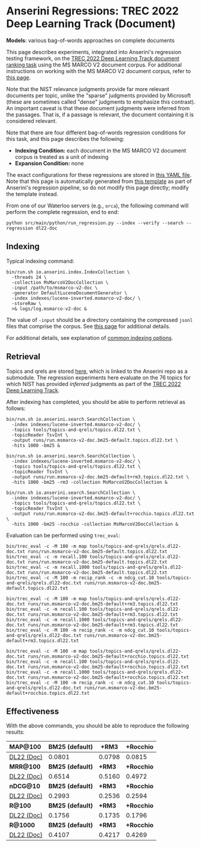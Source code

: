 # Anserini Regressions: TREC 2022 Deep Learning Track (Document)

**Models**: various bag-of-words approaches on complete documents

This page describes experiments, integrated into Anserini's regression testing framework, on the [TREC 2022 Deep Learning Track document ranking task](https://trec.nist.gov/data/deep2022.html) using the MS MARCO V2 document corpus.
For additional instructions on working with the MS MARCO V2 document corpus, refer to [this page](../../docs/experiments-msmarco-v2.md).

Note that the NIST relevance judgments provide far more relevant documents per topic, unlike the "sparse" judgments provided by Microsoft (these are sometimes called "dense" judgments to emphasize this contrast).
An important caveat is that these document judgments were inferred from the passages.
That is, if a passage is relevant, the document containing it is considered relevant.

Note that there are four different bag-of-words regression conditions for this task, and this page describes the following:

+ **Indexing Condition:** each document in the MS MARCO V2 document corpus is treated as a unit of indexing
+ **Expansion Condition:** none

The exact configurations for these regressions are stored in [this YAML file](../../src/main/resources/regression/dl22-doc.yaml).
Note that this page is automatically generated from [this template](../../src/main/resources/docgen/templates/dl22-doc.template) as part of Anserini's regression pipeline, so do not modify this page directly; modify the template instead.

From one of our Waterloo servers (e.g., `orca`), the following command will perform the complete regression, end to end:

```
python src/main/python/run_regression.py --index --verify --search --regression dl22-doc
```

## Indexing

Typical indexing command:

```
bin/run.sh io.anserini.index.IndexCollection \
  -threads 24 \
  -collection MsMarcoV2DocCollection \
  -input /path/to/msmarco-v2-doc \
  -generator DefaultLuceneDocumentGenerator \
  -index indexes/lucene-inverted.msmarco-v2-doc/ \
  -storeRaw \
  >& logs/log.msmarco-v2-doc &
```

The value of `-input` should be a directory containing the compressed `jsonl` files that comprise the corpus.
See [this page](../../docs/experiments-msmarco-v2.md) for additional details.

For additional details, see explanation of [common indexing options](../../docs/common-indexing-options.md).

## Retrieval

Topics and qrels are stored [here](https://github.com/castorini/anserini-tools/tree/master/topics-and-qrels), which is linked to the Anserini repo as a submodule.
The regression experiments here evaluate on the 76 topics for which NIST has provided _inferred_ judgments as part of the [TREC 2022 Deep Learning Track](https://trec.nist.gov/data/deep2022.html).

After indexing has completed, you should be able to perform retrieval as follows:

```
bin/run.sh io.anserini.search.SearchCollection \
  -index indexes/lucene-inverted.msmarco-v2-doc/ \
  -topics tools/topics-and-qrels/topics.dl22.txt \
  -topicReader TsvInt \
  -output runs/run.msmarco-v2-doc.bm25-default.topics.dl22.txt \
  -hits 1000 -bm25 &

bin/run.sh io.anserini.search.SearchCollection \
  -index indexes/lucene-inverted.msmarco-v2-doc/ \
  -topics tools/topics-and-qrels/topics.dl22.txt \
  -topicReader TsvInt \
  -output runs/run.msmarco-v2-doc.bm25-default+rm3.topics.dl22.txt \
  -hits 1000 -bm25 -rm3 -collection MsMarcoV2DocCollection &

bin/run.sh io.anserini.search.SearchCollection \
  -index indexes/lucene-inverted.msmarco-v2-doc/ \
  -topics tools/topics-and-qrels/topics.dl22.txt \
  -topicReader TsvInt \
  -output runs/run.msmarco-v2-doc.bm25-default+rocchio.topics.dl22.txt \
  -hits 1000 -bm25 -rocchio -collection MsMarcoV2DocCollection &
```

Evaluation can be performed using `trec_eval`:

```
bin/trec_eval -c -M 100 -m map tools/topics-and-qrels/qrels.dl22-doc.txt runs/run.msmarco-v2-doc.bm25-default.topics.dl22.txt
bin/trec_eval -c -m recall.100 tools/topics-and-qrels/qrels.dl22-doc.txt runs/run.msmarco-v2-doc.bm25-default.topics.dl22.txt
bin/trec_eval -c -m recall.1000 tools/topics-and-qrels/qrels.dl22-doc.txt runs/run.msmarco-v2-doc.bm25-default.topics.dl22.txt
bin/trec_eval -c -M 100 -m recip_rank -c -m ndcg_cut.10 tools/topics-and-qrels/qrels.dl22-doc.txt runs/run.msmarco-v2-doc.bm25-default.topics.dl22.txt

bin/trec_eval -c -M 100 -m map tools/topics-and-qrels/qrels.dl22-doc.txt runs/run.msmarco-v2-doc.bm25-default+rm3.topics.dl22.txt
bin/trec_eval -c -m recall.100 tools/topics-and-qrels/qrels.dl22-doc.txt runs/run.msmarco-v2-doc.bm25-default+rm3.topics.dl22.txt
bin/trec_eval -c -m recall.1000 tools/topics-and-qrels/qrels.dl22-doc.txt runs/run.msmarco-v2-doc.bm25-default+rm3.topics.dl22.txt
bin/trec_eval -c -M 100 -m recip_rank -c -m ndcg_cut.10 tools/topics-and-qrels/qrels.dl22-doc.txt runs/run.msmarco-v2-doc.bm25-default+rm3.topics.dl22.txt

bin/trec_eval -c -M 100 -m map tools/topics-and-qrels/qrels.dl22-doc.txt runs/run.msmarco-v2-doc.bm25-default+rocchio.topics.dl22.txt
bin/trec_eval -c -m recall.100 tools/topics-and-qrels/qrels.dl22-doc.txt runs/run.msmarco-v2-doc.bm25-default+rocchio.topics.dl22.txt
bin/trec_eval -c -m recall.1000 tools/topics-and-qrels/qrels.dl22-doc.txt runs/run.msmarco-v2-doc.bm25-default+rocchio.topics.dl22.txt
bin/trec_eval -c -M 100 -m recip_rank -c -m ndcg_cut.10 tools/topics-and-qrels/qrels.dl22-doc.txt runs/run.msmarco-v2-doc.bm25-default+rocchio.topics.dl22.txt
```

## Effectiveness

With the above commands, you should be able to reproduce the following results:

| **MAP@100**                                                                                                  | **BM25 (default)**| **+RM3**  | **+Rocchio**|
|:-------------------------------------------------------------------------------------------------------------|-----------|-----------|-----------|
| [DL22 (Doc)](https://microsoft.github.io/msmarco/TREC-Deep-Learning)                                         | 0.0801    | 0.0798    | 0.0815    |
| **MRR@100**                                                                                                  | **BM25 (default)**| **+RM3**  | **+Rocchio**|
| [DL22 (Doc)](https://microsoft.github.io/msmarco/TREC-Deep-Learning)                                         | 0.6514    | 0.5160    | 0.4972    |
| **nDCG@10**                                                                                                  | **BM25 (default)**| **+RM3**  | **+Rocchio**|
| [DL22 (Doc)](https://microsoft.github.io/msmarco/TREC-Deep-Learning)                                         | 0.2993    | 0.2536    | 0.2594    |
| **R@100**                                                                                                    | **BM25 (default)**| **+RM3**  | **+Rocchio**|
| [DL22 (Doc)](https://microsoft.github.io/msmarco/TREC-Deep-Learning)                                         | 0.1756    | 0.1735    | 0.1796    |
| **R@1000**                                                                                                   | **BM25 (default)**| **+RM3**  | **+Rocchio**|
| [DL22 (Doc)](https://microsoft.github.io/msmarco/TREC-Deep-Learning)                                         | 0.4107    | 0.4217    | 0.4269    |

